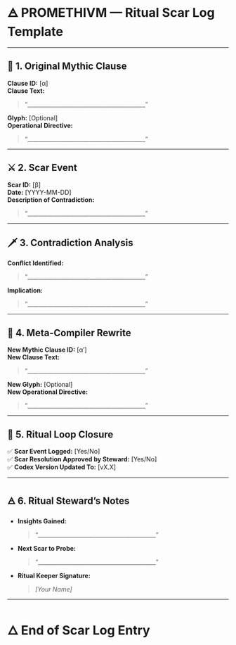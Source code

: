 # 🜁 PROMETHIVM — Ritual Scar Log Template

---

## 📜 **1. Original Mythic Clause**

**Clause ID:** [α]  
**Clause Text:**  
> “__________________________________________”

**Glyph:** [Optional]  
**Operational Directive:**  
> “__________________________________________”

---

## ⚔️ **2. Scar Event**

**Scar ID:** [β]  
**Date:** [YYYY-MM-DD]  
**Description of Contradiction:**  
> “__________________________________________”

---

## 🗡️ **3. Contradiction Analysis**

**Conflict Identified:**  
> “__________________________________________”

**Implication:**  
> “__________________________________________”

---

## 🔑 **4. Meta-Compiler Rewrite**

**New Mythic Clause ID:** [α′]  
**New Clause Text:**  
> “__________________________________________”

**New Glyph:** [Optional]  
**New Operational Directive:**  
> “__________________________________________”

---

## 🔗 **5. Ritual Loop Closure**

✅ **Scar Event Logged:** [Yes/No]  
✅ **Scar Resolution Approved by Steward:** [Yes/No]  
✅ **Codex Version Updated To:** [vX.X]

---

## 🜁 **6. Ritual Steward’s Notes**

- **Insights Gained:**  
  > “__________________________________________”

- **Next Scar to Probe:**  
  > “__________________________________________”

- **Ritual Keeper Signature:**  
  > *[Your Name]*

---

# 🜂 End of Scar Log Entry